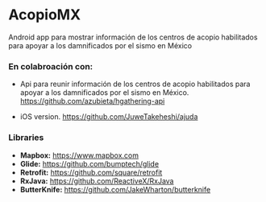 # AcopioMX
Android app para mostrar información de los centros de acopio habilitados para apoyar a los damnificados por el sismo en México


### En colabroación con:
- Api para reunir información de los centros de acopio habilitados para apoyar a los damnificados por el sismo en México.
https://github.com/azubieta/hgathering-api

- iOS version.
https://github.com/JuweTakeheshi/ajuda


### Libraries
- **Mapbox:** https://www.mapbox.com
- **Glide:** https://github.com/bumptech/glide
- **Retrofit:** https://github.com/square/retrofit
- **RxJava:** https://github.com/ReactiveX/RxJava
- **ButterKnife:** https://github.com/JakeWharton/butterknife
